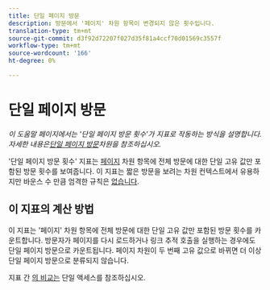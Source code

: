 ```yaml
---
title: 단일 페이지 방문
description: 방문에서 '페이지' 차원 항목이 변경되지 않은 횟수입니다.
translation-type: tm+mt
source-git-commit: d3f92d72207f027d35f81a4ccf70d01569c3557f
workflow-type: tm+mt
source-wordcount: '166'
ht-degree: 0%

---
```



# 단일 페이지 방문

*이 도움말 페이지에서는 &#39;단일 페이지 방문 횟수&#39;가 지표로 작동하는 방식을 설명합니다. 자세한 내용은[단일 페이지 방문](../dimensions/single-page-visits.md)차원을 참조하십시오.*

&#39;단일 페이지 방문 횟수&#39; 지표는 [페이지](../dimensions/page.md) 차원 항목에 전체 방문에 대한 단일 고유 값만 포함된 방문 횟수를 보여줍니다. 이 지표는 짧은 방문을 보려는 차원 컨텍스트에서 유용하지만 바운스 수 만큼 엄격한 규칙은 [없습니다](bounces.md).

## 이 지표의 계산 방법

이 지표는 &#39;페이지&#39; 차원 항목에 전체 방문에 대한 단일 고유 값만 포함된 방문 횟수를 카운트합니다. 방문자가 페이지를 다시 로드하거나 링크 추적 호출을 실행하는 경우에도 단일 페이지 방문으로 카운트됩니다. 페이지 차원이 두 번째 고유 값으로 바뀌면 더 이상 단일 페이지 방문으로 분류되지 않습니다.

지표 간 [의 비교는](single-access.md) 단일 액세스를 참조하십시오.
